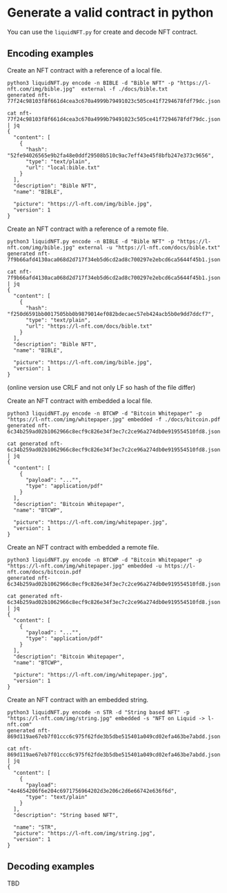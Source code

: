 # Generate a valid contract in python
You can use the `liquidNFT.py` for create and decode NFT contract.

## Encoding examples

Create an NFT contract with a reference of a local file.

```
python3 liquidNFT.py encode -n BIBLE -d "Bible NFT" -p "https://l-nft.com/img/bible.jpg"  external -f ./docs/bible.txt
generated nft-77f24c98103f8f661d4cea3c670a4999b79491023c505ce41f7294678fdf79dc.json

cat nft-77f24c98103f8f661d4cea3c670a4999b79491023c505ce41f7294678fdf79dc.json | jq
{
  "content": [
    {
      "hash": "52fe94026565e9b2fa48e0ddf29508b510c9ac7eff43e45f8bfb247e373c9656",
      "type": "text/plain",
      "url": "local:bible.txt"
    }
  ],
  "description": "Bible NFT",
  "name": "BIBLE",

  "picture": "https://l-nft.com/img/bible.jpg",
  "version": 1
}
```

Create an NFT contract with a reference of a remote file.

```
python3 liquidNFT.py encode -n BIBLE -d "Bible NFT" -p "https://l-nft.com/img/bible.jpg" external -u "https://l-nft.com/docs/bible.txt"
generated nft-7f9b66afd4130aca068d2d717f34eb5d6cd2ad8c700297e2ebcd6ca5644f45b1.json

cat nft-7f9b66afd4130aca068d2d717f34eb5d6cd2ad8c700297e2ebcd6ca5644f45b1.json | jq
{
  "content": [
    {
      "hash": "f250d6591bb0017505bb0b9879014ef082bdecaec57eb424acb5b0e9dd7ddcf7",
      "type": "text/plain",
      "url": "https://l-nft.com/docs/bible.txt"
    }
  ],
  "description": "Bible NFT",
  "name": "BIBLE",

  "picture": "https://l-nft.com/img/bible.jpg",
  "version": 1
}
```
(online version use CRLF and not only LF so hash of the file differ)

Create an NFT contract with embedded a local file.

```
python3 liquidNFT.py encode -n BTCWP -d "Bitcoin Whitepaper" -p "https://l-nft.com/img/whitepaper.jpg" embedded -f ./docs/bitcoin.pdf
generated nft-6c34b259ad02b1062966c8ecf9c826e34f3ec7c2ce96a274db0e919554510fd8.json

cat generated nft-6c34b259ad02b1062966c8ecf9c826e34f3ec7c2ce96a274db0e919554510fd8.json | jq
{
  "content": [
    {
      "payload": "..."",
      "type": "application/pdf"
    }
  ],
  "description": "Bitcoin Whitepaper",
  "name": "BTCWP",

  "picture": "https://l-nft.com/img/whitepaper.jpg",
  "version": 1
}
```

Create an NFT contract with embedded a remote file.

```
python3 liquidNFT.py encode -n BTCWP -d "Bitcoin Whitepaper" -p "https://l-nft.com/img/whitepaper.jpg" embedded -u https://l-nft.com/docs/bitcoin.pdf
generated nft-6c34b259ad02b1062966c8ecf9c826e34f3ec7c2ce96a274db0e919554510fd8.json

cat generated nft-6c34b259ad02b1062966c8ecf9c826e34f3ec7c2ce96a274db0e919554510fd8.json | jq
{
  "content": [
    {
      "payload": "..."",
      "type": "application/pdf"
    }
  ],
  "description": "Bitcoin Whitepaper",
  "name": "BTCWP",

  "picture": "https://l-nft.com/img/whitepaper.jpg",
  "version": 1
}
```

Create an NFT contract with an embedded string.

```
python3 liquidNFT.py encode -n STR -d "String based NFT" -p "https://l-nft.com/img/string.jpg" embedded -s "NFT on Liquid -> l-nft.com"
generated nft-869d119ae67eb7f01ccc6c975f62fde3b5dbe515401a049cd02efa463be7abdd.json

cat nft-869d119ae67eb7f01ccc6c975f62fde3b5dbe515401a049cd02efa463be7abdd.json | jq
{
  "content": [
    {
      "payload": "4e4654206f6e204c6971756964202d3e206c2d6e66742e636f6d",
      "type": "text/plain"
    }
  ],
  "description": "String based NFT",

  "name": "STR",
  "picture": "https://l-nft.com/img/string.jpg",
  "version": 1
}
```

## Decoding examples
TBD
